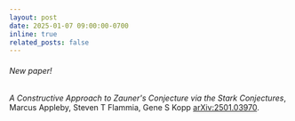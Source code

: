 ```yaml
---
layout: post
date: 2025-01-07 09:00:00-0700
inline: true
related_posts: false
---
```


###### New paper! 

*A Constructive Approach to Zauner's Conjecture via the Stark Conjectures*, Marcus Appleby, Steven T Flammia, Gene S Kopp [arXiv:2501.03970](https://arxiv.org/abs/2501.03970).
